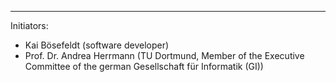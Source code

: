 ---
Initiators:

   * Kai Bösefeldt (software developer)
   * Prof. Dr. Andrea Herrmann (TU Dortmund, Member of the Executive Committee of the german Gesellschaft für Informatik (GI))
